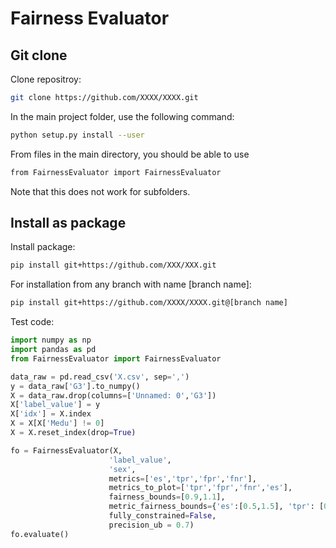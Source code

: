 # Fairness Evaluator

## Git clone

Clone repositroy:
```bash
git clone https://github.com/XXXX/XXXX.git
```

In the main project folder, use the following command:

```bash
python setup.py install --user
```

From files in the main directory, you should be able to use
```bash
from FairnessEvaluator import FairnessEvaluator
```
Note that this does not work for subfolders.


## Install as package

Install package: 
```bash
pip install git+https://github.com/XXX/XXX.git
```
For installation from any branch with name [branch name]:
```bash
pip install git+https://github.com/XXXX/XXXX.git@[branch name] 
```

Test code:
```python
import numpy as np 
import pandas as pd
from FairnessEvaluator import FairnessEvaluator

data_raw = pd.read_csv('X.csv', sep=',')
y = data_raw['G3'].to_numpy()
X = data_raw.drop(columns=['Unnamed: 0','G3'])
X['label_value'] = y
X['idx'] = X.index
X = X[X['Medu'] != 0]
X = X.reset_index(drop=True)

fo = FairnessEvaluator(X,
                      'label_value',
                      'sex',
                      metrics=['es','tpr','fpr','fnr'],
                      metrics_to_plot=['tpr','fpr','fnr','es'],
                      fairness_bounds=[0.9,1.1],
                      metric_fairness_bounds={'es':[0.5,1.5], 'tpr': [0.7,1.3]},
                      fully_constrained=False,
                      precision_ub = 0.7)        
fo.evaluate()

```
